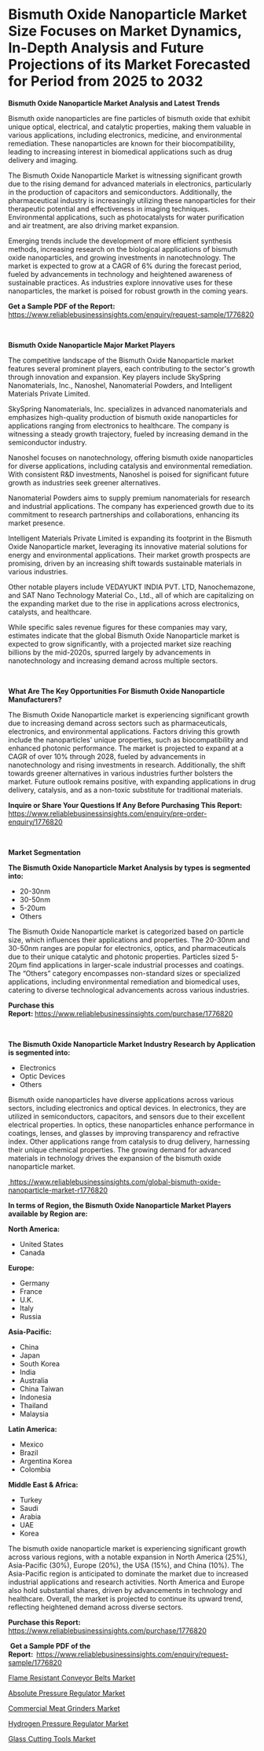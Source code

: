 <p><h1>Bismuth Oxide Nanoparticle Market Size Focuses on Market Dynamics, In-Depth Analysis and Future Projections of its Market Forecasted for Period from 2025 to 2032</h1></p><p><strong>Bismuth Oxide Nanoparticle Market Analysis and Latest Trends</strong></p>
<p><p>Bismuth oxide nanoparticles are fine particles of bismuth oxide that exhibit unique optical, electrical, and catalytic properties, making them valuable in various applications, including electronics, medicine, and environmental remediation. These nanoparticles are known for their biocompatibility, leading to increasing interest in biomedical applications such as drug delivery and imaging.</p><p>The Bismuth Oxide Nanoparticle Market is witnessing significant growth due to the rising demand for advanced materials in electronics, particularly in the production of capacitors and semiconductors. Additionally, the pharmaceutical industry is increasingly utilizing these nanoparticles for their therapeutic potential and effectiveness in imaging techniques. Environmental applications, such as photocatalysts for water purification and air treatment, are also driving market expansion.</p><p>Emerging trends include the development of more efficient synthesis methods, increasing research on the biological applications of bismuth oxide nanoparticles, and growing investments in nanotechnology. The market is expected to grow at a CAGR of 6% during the forecast period, fueled by advancements in technology and heightened awareness of sustainable practices. As industries explore innovative uses for these nanoparticles, the market is poised for robust growth in the coming years.</p></p>
<p><strong>Get a Sample PDF of the Report:&nbsp;</strong> <a href="https://www.reliablebusinessinsights.com/enquiry/request-sample/1776820?utm_campaign=3116&utm_medium=2&utm_source=Github&utm_content=ia&utm_term=25032025&utm_id=bismuth-oxide-nanoparticle">https://www.reliablebusinessinsights.com/enquiry/request-sample/1776820</a></p>
<p>&nbsp;</p>
<p><strong>Bismuth Oxide Nanoparticle Major Market Players</strong></p>
<p><p>The competitive landscape of the Bismuth Oxide Nanoparticle market features several prominent players, each contributing to the sector's growth through innovation and expansion. Key players include SkySpring Nanomaterials, Inc., Nanoshel, Nanomaterial Powders, and Intelligent Materials Private Limited.</p><p>SkySpring Nanomaterials, Inc. specializes in advanced nanomaterials and emphasizes high-quality production of bismuth oxide nanoparticles for applications ranging from electronics to healthcare. The company is witnessing a steady growth trajectory, fueled by increasing demand in the semiconductor industry.</p><p>Nanoshel focuses on nanotechnology, offering bismuth oxide nanoparticles for diverse applications, including catalysis and environmental remediation. With consistent R&D investments, Nanoshel is poised for significant future growth as industries seek greener alternatives.</p><p>Nanomaterial Powders aims to supply premium nanomaterials for research and industrial applications. The company has experienced growth due to its commitment to research partnerships and collaborations, enhancing its market presence.</p><p>Intelligent Materials Private Limited is expanding its footprint in the Bismuth Oxide Nanoparticle market, leveraging its innovative material solutions for energy and environmental applications. Their market growth prospects are promising, driven by an increasing shift towards sustainable materials in various industries.</p><p>Other notable players include VEDAYUKT INDIA PVT. LTD, Nanochemazone, and SAT Nano Technology Material Co., Ltd., all of which are capitalizing on the expanding market due to the rise in applications across electronics, catalysts, and healthcare.</p><p>While specific sales revenue figures for these companies may vary, estimates indicate that the global Bismuth Oxide Nanoparticle market is expected to grow significantly, with a projected market size reaching billions by the mid-2020s, spurred largely by advancements in nanotechnology and increasing demand across multiple sectors.</p></p>
<p>&nbsp;</p>
<p><strong>What Are The Key Opportunities For Bismuth Oxide Nanoparticle Manufacturers?</strong></p>
<p><p>The Bismuth Oxide Nanoparticle market is experiencing significant growth due to increasing demand across sectors such as pharmaceuticals, electronics, and environmental applications. Factors driving this growth include the nanoparticles' unique properties, such as biocompatibility and enhanced photonic performance. The market is projected to expand at a CAGR of over 10% through 2028, fueled by advancements in nanotechnology and rising investments in research. Additionally, the shift towards greener alternatives in various industries further bolsters the market. Future outlook remains positive, with expanding applications in drug delivery, catalysis, and as a non-toxic substitute for traditional materials.</p></p>
<p><strong>Inquire or Share Your Questions If Any Before Purchasing This Report:</strong> <a href="https://www.reliablebusinessinsights.com/enquiry/pre-order-enquiry/1776820?utm_campaign=3116&utm_medium=2&utm_source=Github&utm_content=ia&utm_term=25032025&utm_id=bismuth-oxide-nanoparticle">https://www.reliablebusinessinsights.com/enquiry/pre-order-enquiry/1776820</a></p>
<p>&nbsp;</p>
<p><strong>Market Segmentation</strong></p>
<p><strong>The Bismuth Oxide Nanoparticle Market Analysis by types is segmented into:</strong></p>
<p><ul><li>20-30nm</li><li>30-50nm</li><li>5-20um</li><li>Others</li></ul></p>
<p><p>The Bismuth Oxide Nanoparticle market is categorized based on particle size, which influences their applications and properties. The 20-30nm and 30-50nm ranges are popular for electronics, optics, and pharmaceuticals due to their unique catalytic and photonic properties. Particles sized 5-20µm find applications in larger-scale industrial processes and coatings. The “Others” category encompasses non-standard sizes or specialized applications, including environmental remediation and biomedical uses, catering to diverse technological advancements across various industries.</p></p>
<p><strong>Purchase this Report:&nbsp;</strong><a href="https://www.reliablebusinessinsights.com/purchase/1776820?utm_campaign=3116&utm_medium=2&utm_source=Github&utm_content=ia&utm_term=25032025&utm_id=bismuth-oxide-nanoparticle">https://www.reliablebusinessinsights.com/purchase/1776820</a></p>
<p>&nbsp;</p>
<p><strong>The Bismuth Oxide Nanoparticle Market Industry Research by Application is segmented into:</strong></p>
<p><ul><li>Electronics</li><li>Optic Devices</li><li>Others</li></ul></p>
<p><p>Bismuth oxide nanoparticles have diverse applications across various sectors, including electronics and optical devices. In electronics, they are utilized in semiconductors, capacitors, and sensors due to their excellent electrical properties. In optics, these nanoparticles enhance performance in coatings, lenses, and glasses by improving transparency and refractive index. Other applications range from catalysis to drug delivery, harnessing their unique chemical properties. The growing demand for advanced materials in technology drives the expansion of the bismuth oxide nanoparticle market.</p></p>
<p><a href="https://www.reliablebusinessinsights.com/global-bismuth-oxide-nanoparticle-market-r1776820?utm_campaign=3116&utm_medium=2&utm_source=Github&utm_content=ia&utm_term=25032025&utm_id=bismuth-oxide-nanoparticle">&nbsp;https://www.reliablebusinessinsights.com/global-bismuth-oxide-nanoparticle-market-r1776820</a></p>
<p><strong>In terms of Region, the Bismuth Oxide Nanoparticle Market Players available by Region are:</strong></p>
<p>
    <p> <strong> North America: </strong>
        <ul>
            <li>United States</li>
            <li>Canada</li>
        </ul>
        </p> 
    <p> <strong> Europe: </strong>
        <ul>
            <li>Germany</li>
            <li>France</li>
            <li>U.K.</li>
            <li>Italy</li>
            <li>Russia</li>
        </ul>
        </p> 
    <p> <strong> Asia-Pacific: </strong>
        <ul>
            <li>China</li>
            <li>Japan</li>
            <li>South Korea</li>
            <li>India</li>
            <li>Australia</li>
            <li>China Taiwan</li>
            <li>Indonesia</li>
            <li>Thailand</li>
            <li>Malaysia</li>
        </ul>
        </p> 
    <p> <strong> Latin America: </strong>
        <ul>
            <li>Mexico</li>
            <li>Brazil</li>
            <li>Argentina Korea</li>
            <li>Colombia</li>
        </ul>
        </p> 
    <p> <strong> Middle East & Africa: </strong>
        <ul>
            <li>Turkey</li>
            <li>Saudi</li>
            <li>Arabia</li>
            <li>UAE</li>
            <li>Korea</li>
        </ul>
    </p>
    </p>
<p><p>The bismuth oxide nanoparticle market is experiencing significant growth across various regions, with a notable expansion in North America (25%), Asia-Pacific (30%), Europe (20%), the USA (15%), and China (10%). The Asia-Pacific region is anticipated to dominate the market due to increased industrial applications and research activities. North America and Europe also hold substantial shares, driven by advancements in technology and healthcare. Overall, the market is projected to continue its upward trend, reflecting heightened demand across diverse sectors.</p></p>
<p><strong>Purchase this Report: </strong><a href="https://www.reliablebusinessinsights.com/purchase/1776820?utm_campaign=3116&utm_medium=2&utm_source=Github&utm_content=ia&utm_term=25032025&utm_id=bismuth-oxide-nanoparticle">https://www.reliablebusinessinsights.com/purchase/1776820</a></p>
<p>&nbsp;<strong>Get a Sample PDF of the Report:&nbsp;&nbsp;</strong><a href="https://www.reliablebusinessinsights.com/enquiry/request-sample/1776820?utm_campaign=3116&utm_medium=2&utm_source=Github&utm_content=ia&utm_term=25032025&utm_id=bismuth-oxide-nanoparticle">https://www.reliablebusinessinsights.com/enquiry/request-sample/1776820</a></p>
<p><strong></strong></p>
<p><p><a href="https://www.linkedin.com/pulse/exploring-flame-resistant-conveyor-belts-market-trends-arr1e?utm_campaign=3116&utm_medium=2&utm_source=Github&utm_content=ia&utm_term=25032025&utm_id=bismuth-oxide-nanoparticle">Flame Resistant Conveyor Belts Market</a></p><p><a href="https://www.linkedin.com/pulse/absolute-pressure-regulator-research-study-market-outlook-regulatory-scrqe?utm_campaign=3116&utm_medium=2&utm_source=Github&utm_content=ia&utm_term=25032025&utm_id=bismuth-oxide-nanoparticle">Absolute Pressure Regulator Market</a></p><p><a href="https://www.linkedin.com/pulse/market-dynamics-trends-in-depth-look-commercial-meat-grinders-jfvze?utm_campaign=3116&utm_medium=2&utm_source=Github&utm_content=ia&utm_term=25032025&utm_id=bismuth-oxide-nanoparticle">Commercial Meat Grinders Market</a></p><p><a href="https://www.linkedin.com/pulse/competitive-landscape-hydrogen-pressure-regulator-ewone?utm_campaign=3116&utm_medium=2&utm_source=Github&utm_content=ia&utm_term=25032025&utm_id=bismuth-oxide-nanoparticle">Hydrogen Pressure Regulator Market</a></p><p><a href="https://www.linkedin.com/pulse/glass-cutting-tools-market-size-forecast-2025-2032-cagr-a6bje?utm_campaign=3116&utm_medium=2&utm_source=Github&utm_content=ia&utm_term=25032025&utm_id=bismuth-oxide-nanoparticle">Glass Cutting Tools Market</a></p></p>
